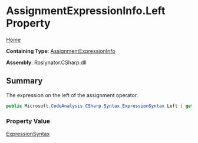 # AssignmentExpressionInfo\.Left Property

[Home](../../../../../README.md)

**Containing Type**: [AssignmentExpressionInfo](../README.md)

**Assembly**: Roslynator\.CSharp\.dll

## Summary

The expression on the left of the assignment operator\.

```csharp
public Microsoft.CodeAnalysis.CSharp.Syntax.ExpressionSyntax Left { get; }
```

### Property Value

[ExpressionSyntax](https://docs.microsoft.com/en-us/dotnet/api/microsoft.codeanalysis.csharp.syntax.expressionsyntax)

